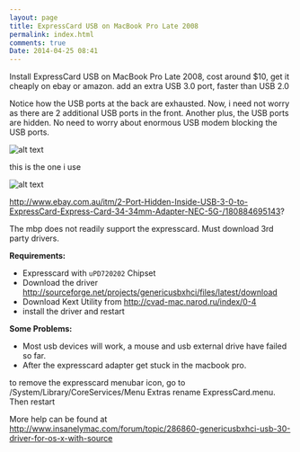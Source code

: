 ```yaml
---
layout: page
title: ExpressCard USB on MacBook Pro Late 2008
permalink: index.html
comments: true
Date: 2014-04-25 08:41 
---
```


Install ExpressCard USB on MacBook Pro Late 2008, cost around $10, get it cheaply on ebay or amazon. add an extra USB 3.0 port, faster than USB 2.0 

Notice how the USB ports at the back are exhausted. Now, i need not worry as there are 2 additional USB ports in the front. Another plus, the USB ports are hidden. No need to worry about enormous USB modem blocking the USB ports. 

![alt text](http://terrywhite.com/wp-content/uploads/2009/04/usbadapter_0013.jpg "Logo Title Text 1")

this is the one i use

![alt text](http://i.ebayimg.com/00/s/NzUzWDcwMA==/z/rOEAAOxyMxpRpKZR/$T2eC16ZHJGUFFi!7YKScBRpKZRWM6Q~~60_3.JPG "Logo Title Text 1")

http://www.ebay.com.au/itm/2-Port-Hidden-Inside-USB-3-0-to-ExpressCard-Express-Card-34-34mm-Adapter-NEC-5G-/180884695143?

The mbp does not readily support the expresscard. Must download 3rd party drivers.

**Requirements:**
* Expresscard with `uPD720202` Chipset
* Download the driver http://sourceforge.net/projects/genericusbxhci/files/latest/download
* Download Kext Utility from http://cvad-mac.narod.ru/index/0-4
* install the driver and restart

**Some Problems:**
* Most usb devices will work, a mouse and usb external drive have failed so far.
* After the expresscard adapter get stuck in the macbook pro. 

to remove the expresscard menubar icon, go to /System/Library/CoreServices/Menu Extras rename ExpressCard.menu. Then restart

More help can be found at http://www.insanelymac.com/forum/topic/286860-genericusbxhci-usb-30-driver-for-os-x-with-source